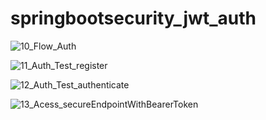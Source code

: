 # springbootsecurity_jwt_auth


![10_Flow_Auth](https://user-images.githubusercontent.com/42044692/228176421-c3a88361-a4a7-4da4-8ccc-72c94785b697.JPG)

![11_Auth_Test_register](https://user-images.githubusercontent.com/42044692/228176439-053569af-439e-4422-948d-eed866f2a777.JPG)

![12_Auth_Test_authenticate](https://user-images.githubusercontent.com/42044692/228176464-256c3f5c-4209-4db4-81d4-12b3a3a4e190.JPG)

![13_Acess_secureEndpointWithBearerToken](https://user-images.githubusercontent.com/42044692/228176381-9f00290b-ef38-4829-abec-dab9028c6956.JPG)
